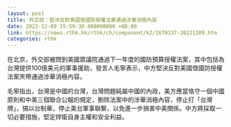 ```yaml
---
layout: post
title: 外交部：堅決反對美國借國防授權法案通過涉華消極內容
date: 2022-12-09 15:59:30.000000000 +08:00
link: https://news.rthk.hk/rthk/ch/component/k2/1679137-20221209.htm
categories: rthk
---
```


在北京，外交部被問到美國眾議院通過下一年度的國防預算授權法案，其中包括為台灣提供100億美元的軍事援助，發言人毛寧表示，中方堅決反對美國借國防授權法案夾帶通過涉華消極內容。

毛寧指出，台灣是中國的台灣，台灣問題純屬中國的內政，美方應當恪守一個中國原則和中美三個聯合公報的規定，刪除法案中的涉華消極內容，停止打「台灣牌」，搞以台制華，停止美台軍事聯繫，以免進一步損害中美關係。中方將採取一切必要措施，堅定捍衛自身主權和安全利益。
